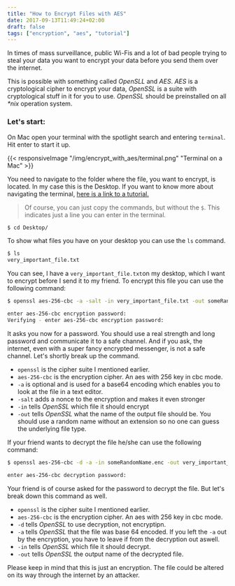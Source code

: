 ```yaml
---
title: "How to Encrypt Files with AES"
date: 2017-09-13T11:49:24+02:00
draft: false
tags: ["encryption", "aes", "tutorial"]
---
```

In times of mass surveillance, public Wi-Fis and a lot of bad people trying to steal your data you want to encrypt your data before you send them over the internet. 

<!--more-->

This is possible with something called _OpenSLL_ and _AES_. _AES_ is a cryptological cipher to encrypt your data, _OpenSSL_ is a suite with cryptological stuff in it for you to use. _OpenSSL_ should be preinstalled on all _\*nix_ operation system.

### Let's start:

On Mac open your terminal with the spotlight search and entering `terminal`. Hit enter to start it up.

{{< responsiveImage "/img/encrypt_with_aes/terminal.png" "Terminal on a Mac" >}}

You need to navigate to the folder where the file, you want to encrypt, is located. In my case this is the Desktop.
If you want to know more about navigating the terminal, [here is a link to a tutorial.](https://computers.tutsplus.com/tutorials/navigating-the-terminal-a-gentle-introduction--mac-3855)

> Of course, you can just copy the commands, but without the `$`. This indicates just a line you can enter in the terminal.

```bash
$ cd Desktop/
```

To show what files you have on your desktop you can use the `ls` command.

```bash
$ ls
very_important_file.txt
```

You can see, I have a `very_important_file.txt`on my desktop, which I want to encrypt before I send it to my friend. To encrypt this file you can use the following command:

```bash
$ openssl aes-256-cbc -a -salt -in very_important_file.txt -out someRandomName.enc

enter aes-256-cbc encryption password:
Verifying - enter aes-256-cbc encryption password:
```

It asks you now for a password. You should use a real strength and long password and communicate it to a safe channel. And if you ask, the internet, even with a super fancy encrypted messenger, is not a safe channel. Let's shortly break up the command.

- `openssl` is the cipher suite I mentioned earlier.
- `aes-256-cbc` is the encryption cipher. An aes with 256 key in cbc mode.
- `-a` is optional and is used for a base64 encoding which enables you to look at the file in a text editor.
- `-salt` adds a nonce to the encryption and makes it even stronger
- `-in` tells _OpenSSL_ which file it should encrypt
- `-out` tells _OpenSSL_ what the name of the output file should be. You should use a random name without an extension so no one can guess the underlying file type.

If your friend wants to decrypt the file he/she can use the following command:

```bash
$ openssl aes-256-cbc -d -a -in someRandomName.enc -out very_important_file.txt

enter aes-256-cbc decryption password:
```

Your friend is of course asked for the password to decrypt the file. But let's break down this command as well.

- `openssl` is the cipher suite I mentioned earlier.
- `aes-256-cbc` is the encryption cipher. An aes with 256 key in cbc mode.
- `-d` tells _OpenSSL_ to use decryption, not encryptipn.
- `-a` tells _OpenSSL_ that the file was base 64 encoded. If you left the `-a` out by the encryption, you have to leave if from the decryption out aswell. 
- `-in` tells _OpenSSL_ which file it should decrypt.
- `-out` tells _OpenSSL_ the output name of the decrypted file.

Please keep in mind that this is just an encryption. The file could be altered on its way through the internet by an attacker.
